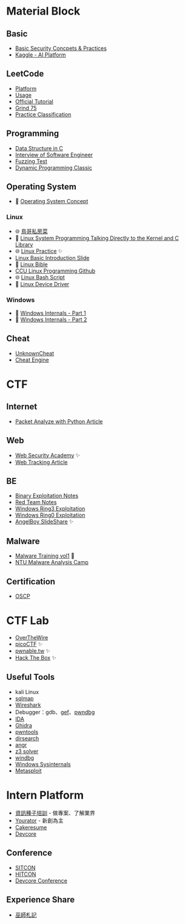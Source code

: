 # Material Block

## Basic
* [Basic Security Concpets & Practices](https://ithelp.ithome.com.tw/users/20141088/ironman/5548)
* [Kaggle - AI Platform](https://www.kaggle.com)

## LeetCode
* [Platform](https://leetcode.com/)
* [Usage](https://ithelp.ithome.com.tw/articles/10213928)
* [Official Tutorial](https://leetcode.com/explore/learn/)
* [Grind 75](https://www.techinterviewhandbook.org/grind75?hours=10&weeks=15)
* [Practice Classification](https://github.com/wisdompeak/LeetCode)


## Programming
* [Data Structure in C](https://github.com/ksw2000/Data-Structure-in-C)
* [Interview of Software Engineer](https://ithelp.ithome.com.tw/users/20152262/ironman/56)
* [Fuzzing Test](https://ithelp.ithome.com.tw/articles/10287619)
* [Dynamic Programming Classic](https://ithelp.ithome.com.tw/users/20112376/ironman/2672)

## Operating System
* 📖 [Operating System Concept](https://www.amazon.com/Operating-System-Concepts-Abraham-Silberschatz/dp/1119800366)

### Linux
* 🌐 [鳥哥私房菜](https://linux.vbird.org)
* 📖 [Linux System Programming Talking Directly to the Kernel and C Library](https://github.com/amir-ice-1516-iu/study/blob/master/Linux%20System%20Programming%20Talking%20Directly%20to%20the%20Kernel%20and%20C%20Library%20(%20PDFDrive%20).pdf)
* 🌐 [Linux Practice](https://linuxjourney.com) ✨
* [Linux Basic Introduction Slide](https://github.com/Ice1187/My-Slides/blob/main/Linux%20Basic.pdf)
* 📖 [Linux Bible](https://edu.anarcho-copy.org/Against%20Security%20-%20Self%20Security/linux-bible-christopher-negus-10th.pdf)
* [CCU Linux Programming Github](https://github.com/shiwulo/system-programming)
* 🌐 [Linux Bash Script](https://bash.cyberciti.biz/guide/Main_Page)
* 📖 [Linux Device Driver](https://lwn.net/Kernel/LDD3/)

### Windows
* 📖 [Windows Internals - Part 1](https://www.amazon.com/Windows-Internals-Part-architecture-management/dp/0735684189)
* 📖 [Windows Internals - Part 2](https://www.amazon.com/-/zh_TW/Windows-Internals-Part-Developer-Reference/dp/0735665877)

## Cheat
* [UnknownCheat](https://www.unknowncheats.me/forum/programming-for-beginners/267073-coding-hacking-introduction-guide-practical-external-game-hacking.html?s=35bfcde36a5f3f8d23eca6302e1d0f40)
* [Cheat Engine](https://www.cheatengine.org)

# CTF

## Internet
* [Packet Analyze with Python Article](https://ithelp.ithome.com.tw/users/20130271/ironman/3662)

## Web
* [Web Security Academy](https://portswigger.net/web-security/dashboard) ✨
* [Web Tracking Article](https://ithelp.ithome.com.tw/users/20152544/ironman/57)

## BE
* [Binary Exploitation Notes](https://ir0nstone.gitbook.io/notes/types/stack/introduction)
* [Red Team Notes](https://www.ired.team)
* [Windows Ring3 Exploitation](https://ithelp.ithome.com.tw/users/20129318/ironman/4165)
* [Windows Ring0 Exploitation](https://ithelp.ithome.com.tw/users/20129318/ironman/6649)
* [AngelBoy SlideShare](https://www.slideshare.net/AngelBoy1/presentations) ✨

## Malware
* [Malware Training vol1](https://github.com/hasherezade/malware_training_vol1/tree/main) 🚧
* [NTU Malware Analysis Camp](https://github.com/Ice1187/My-Slides/blob/main/Windows%20Malware%20RE.pdf)

## Certification
* [OSCP](https://www.offsec.com/courses/pen-200/)

# CTF Lab
* [OverTheWire](https://overthewire.org/wargames/)
* [picoCTF](https://picoctf.org) ✨
* [pwnable.tw](https://pwnable.tw) ✨
* [Hack The Box](https://www.hackthebox.com) ✨

## Useful Tools
* kali Linux
* [sqlmap](https://github.com/sqlmapproject/sqlmap)
* [Wireshark](https://www.wireshark.org)
* Debugger：gdb、[gef](https://github.com/hugsy/gef)、[pwndbg](https://github.com/pwndbg/pwndbg)
* [IDA](https://hex-rays.com/ida-free/)
* [Ghidra](https://github.com/NationalSecurityAgency/ghidra)
* [pwntools](https://github.com/Gallopsled/pwntools)
* [dirsearch](https://github.com/maurosoria/dirsearch)
* [angr](https://github.com/angr/angr)
* [z3 solver](https://github.com/Z3Prover/z3)
* [windbg](https://learn.microsoft.com/zh-tw/windows-hardware/drivers/debugger/)
* [Windows Sysinternals](https://learn.microsoft.com/zh-tw/sysinternals/downloads/sysinternals-suite)
* [Metasploit](https://github.com/rapid7/metasploit-framework)

# Intern Platform
* [資訊種子培訓](https://itseed.tw) - 做專案、了解業界
* [Yourator](https://www.yourator.co) - 新創為主
* [Cakeresume](https://www.cakeresume.com/zh-TW)
* [Devcore](https://devco.re)

## Conference
* [SITCON](https://sitcon.org/2025/)
* [HITCON](https://hitcon.org)
* [Devcore Conference](https://conf.devco.re/2025/)

## Experience Share
* [巫師札記](https://wizardkuo.com)
